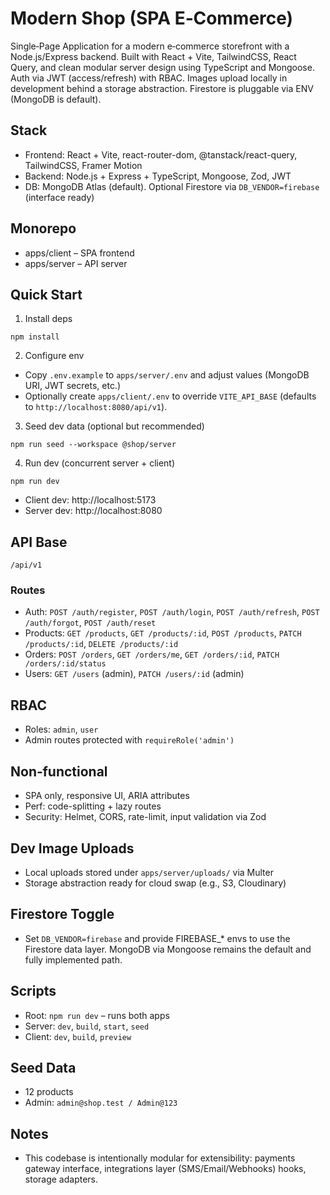 # Modern Shop (SPA E‑Commerce)

Single‑Page Application for a modern e‑commerce storefront with a Node.js/Express backend. Built with React + Vite, TailwindCSS, React Query, and clean modular server design using TypeScript and Mongoose. Auth via JWT (access/refresh) with RBAC. Images upload locally in development behind a storage abstraction. Firestore is pluggable via ENV (MongoDB is default).

## Stack
- Frontend: React + Vite, react-router-dom, @tanstack/react-query, TailwindCSS, Framer Motion
- Backend: Node.js + Express + TypeScript, Mongoose, Zod, JWT
- DB: MongoDB Atlas (default). Optional Firestore via `DB_VENDOR=firebase` (interface ready)

## Monorepo
- apps/client – SPA frontend
- apps/server – API server

## Quick Start

1) Install deps

```
npm install
```

2) Configure env

- Copy `.env.example` to `apps/server/.env` and adjust values (MongoDB URI, JWT secrets, etc.)
- Optionally create `apps/client/.env` to override `VITE_API_BASE` (defaults to `http://localhost:8080/api/v1`).

3) Seed dev data (optional but recommended)

```
npm run seed --workspace @shop/server
```

4) Run dev (concurrent server + client)

```
npm run dev
```

- Client dev: http://localhost:5173
- Server dev: http://localhost:8080

## API Base
`/api/v1`

### Routes
- Auth: `POST /auth/register`, `POST /auth/login`, `POST /auth/refresh`, `POST /auth/forgot`, `POST /auth/reset`
- Products: `GET /products`, `GET /products/:id`, `POST /products`, `PATCH /products/:id`, `DELETE /products/:id`
- Orders: `POST /orders`, `GET /orders/me`, `GET /orders/:id`, `PATCH /orders/:id/status`
- Users: `GET /users` (admin), `PATCH /users/:id` (admin)

## RBAC
- Roles: `admin`, `user`
- Admin routes protected with `requireRole('admin')`

## Non‑functional
- SPA only, responsive UI, ARIA attributes
- Perf: code-splitting + lazy routes
- Security: Helmet, CORS, rate-limit, input validation via Zod

## Dev Image Uploads
- Local uploads stored under `apps/server/uploads/` via Multer
- Storage abstraction ready for cloud swap (e.g., S3, Cloudinary)

## Firestore Toggle
- Set `DB_VENDOR=firebase` and provide FIREBASE_* envs to use the Firestore data layer. MongoDB via Mongoose remains the default and fully implemented path.

## Scripts
- Root: `npm run dev` – runs both apps
- Server: `dev`, `build`, `start`, `seed`
- Client: `dev`, `build`, `preview`

## Seed Data
- 12 products
- Admin: `admin@shop.test / Admin@123`

## Notes
- This codebase is intentionally modular for extensibility: payments gateway interface, integrations layer (SMS/Email/Webhooks) hooks, storage adapters.

